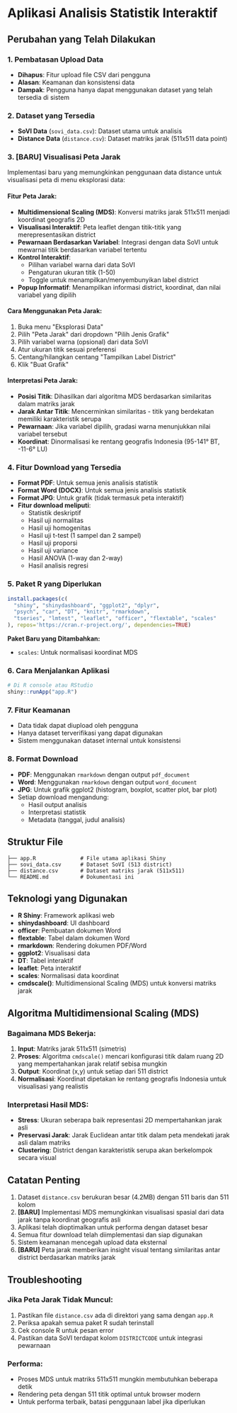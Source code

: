 # Aplikasi Analisis Statistik Interaktif

## Perubahan yang Telah Dilakukan

### 1. Pembatasan Upload Data
- **Dihapus**: Fitur upload file CSV dari pengguna
- **Alasan**: Keamanan dan konsistensi data
- **Dampak**: Pengguna hanya dapat menggunakan dataset yang telah tersedia di sistem

### 2. Dataset yang Tersedia
- **SoVI Data** (`sovi_data.csv`): Dataset utama untuk analisis
- **Distance Data** (`distance.csv`): Dataset matriks jarak (511x511 data point)

### 3. **[BARU] Visualisasi Peta Jarak**
Implementasi baru yang memungkinkan penggunaan data distance untuk visualisasi peta di menu eksplorasi data:

#### Fitur Peta Jarak:
- **Multidimensional Scaling (MDS)**: Konversi matriks jarak 511x511 menjadi koordinat geografis 2D
- **Visualisasi Interaktif**: Peta leaflet dengan titik-titik yang merepresentasikan district
- **Pewarnaan Berdasarkan Variabel**: Integrasi dengan data SoVI untuk mewarnai titik berdasarkan variabel tertentu
- **Kontrol Interaktif**:
  - Pilihan variabel warna dari data SoVI
  - Pengaturan ukuran titik (1-50)
  - Toggle untuk menampilkan/menyembunyikan label district
- **Popup Informatif**: Menampilkan informasi district, koordinat, dan nilai variabel yang dipilih

#### Cara Menggunakan Peta Jarak:
1. Buka menu "Eksplorasi Data"
2. Pilih "Peta Jarak" dari dropdown "Pilih Jenis Grafik"
3. Pilih variabel warna (opsional) dari data SoVI
4. Atur ukuran titik sesuai preferensi
5. Centang/hilangkan centang "Tampilkan Label District"
6. Klik "Buat Grafik"

#### Interpretasi Peta Jarak:
- **Posisi Titik**: Dihasilkan dari algoritma MDS berdasarkan similaritas dalam matriks jarak
- **Jarak Antar Titik**: Mencerminkan similaritas - titik yang berdekatan memiliki karakteristik serupa
- **Pewarnaan**: Jika variabel dipilih, gradasi warna menunjukkan nilai variabel tersebut
- **Koordinat**: Dinormalisasi ke rentang geografis Indonesia (95-141° BT, -11-6° LU)

### 4. Fitur Download yang Tersedia
- **Format PDF**: Untuk semua jenis analisis statistik
- **Format Word (DOCX)**: Untuk semua jenis analisis statistik
- **Format JPG**: Untuk grafik (tidak termasuk peta interaktif)
- **Fitur download meliputi**:
  - Statistik deskriptif
  - Hasil uji normalitas
  - Hasil uji homogenitas
  - Hasil uji t-test (1 sampel dan 2 sampel)
  - Hasil uji proporsi
  - Hasil uji variance
  - Hasil ANOVA (1-way dan 2-way)
  - Hasil analisis regresi

### 5. Paket R yang Diperlukan
```r
install.packages(c(
  "shiny", "shinydashboard", "ggplot2", "dplyr", 
  "psych", "car", "DT", "knitr", "rmarkdown", 
  "tseries", "lmtest", "leaflet", "officer", "flextable", "scales"
), repos='https://cran.r-project.org/', dependencies=TRUE)
```

**Paket Baru yang Ditambahkan:**
- `scales`: Untuk normalisasi koordinat MDS

### 6. Cara Menjalankan Aplikasi
```r
# Di R console atau RStudio
shiny::runApp("app.R")
```

### 7. Fitur Keamanan
- Data tidak dapat diupload oleh pengguna
- Hanya dataset terverifikasi yang dapat digunakan
- Sistem menggunakan dataset internal untuk konsistensi

### 8. Format Download
- **PDF**: Menggunakan `rmarkdown` dengan output `pdf_document`
- **Word**: Menggunakan `rmarkdown` dengan output `word_document`
- **JPG**: Untuk grafik ggplot2 (histogram, boxplot, scatter plot, bar plot)
- Setiap download mengandung:
  - Hasil output analisis
  - Interpretasi statistik
  - Metadata (tanggal, judul analisis)

## Struktur File
```
├── app.R              # File utama aplikasi Shiny
├── sovi_data.csv      # Dataset SoVI (513 district)
├── distance.csv       # Dataset matriks jarak (511x511)
└── README.md          # Dokumentasi ini
```

## Teknologi yang Digunakan
- **R Shiny**: Framework aplikasi web
- **shinydashboard**: UI dashboard
- **officer**: Pembuatan dokumen Word
- **flextable**: Tabel dalam dokumen Word
- **rmarkdown**: Rendering dokumen PDF/Word
- **ggplot2**: Visualisasi data
- **DT**: Tabel interaktif
- **leaflet**: Peta interaktif
- **scales**: Normalisasi data koordinat
- **cmdscale()**: Multidimensional Scaling (MDS) untuk konversi matriks jarak

## Algoritma Multidimensional Scaling (MDS)

### Bagaimana MDS Bekerja:
1. **Input**: Matriks jarak 511x511 (simetris)
2. **Proses**: Algoritma `cmdscale()` mencari konfigurasi titik dalam ruang 2D yang mempertahankan jarak relatif sebisa mungkin
3. **Output**: Koordinat (x,y) untuk setiap dari 511 district
4. **Normalisasi**: Koordinat dipetakan ke rentang geografis Indonesia untuk visualisasi yang realistis

### Interpretasi Hasil MDS:
- **Stress**: Ukuran seberapa baik representasi 2D mempertahankan jarak asli
- **Preservasi Jarak**: Jarak Euclidean antar titik dalam peta mendekati jarak asli dalam matriks
- **Clustering**: District dengan karakteristik serupa akan berkelompok secara visual

## Catatan Penting
1. Dataset `distance.csv` berukuran besar (4.2MB) dengan 511 baris dan 511 kolom
2. **[BARU]** Implementasi MDS memungkinkan visualisasi spasial dari data jarak tanpa koordinat geografis asli
3. Aplikasi telah dioptimalkan untuk performa dengan dataset besar
4. Semua fitur download telah diimplementasi dan siap digunakan
5. Sistem keamanan mencegah upload data eksternal
6. **[BARU]** Peta jarak memberikan insight visual tentang similaritas antar district berdasarkan matriks jarak

## Troubleshooting

### Jika Peta Jarak Tidak Muncul:
1. Pastikan file `distance.csv` ada di direktori yang sama dengan `app.R`
2. Periksa apakah semua paket R sudah terinstall
3. Cek console R untuk pesan error
4. Pastikan data SoVI terdapat kolom `DISTRICTCODE` untuk integrasi pewarnaan

### Performa:
- Proses MDS untuk matriks 511x511 mungkin membutuhkan beberapa detik
- Rendering peta dengan 511 titik optimal untuk browser modern
- Untuk performa terbaik, batasi penggunaan label jika diperlukan